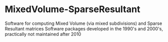 # MixedVolume-SparseResultant
Software for computing Mixed Volume (via mixed subdivisions) and Sparse Resultant matrices
Software packages developed in the 1990's and 2000's, practically not maintained after 2010
